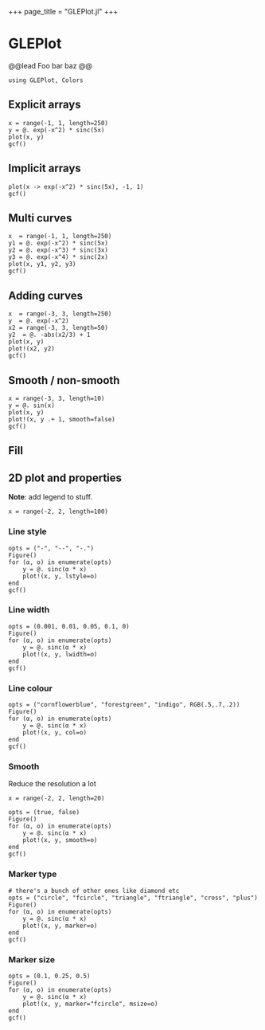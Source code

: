 +++
page_title = "GLEPlot.jl"
+++

# GLEPlot

@@lead
Foo bar baz
@@

```!
using GLEPlot, Colors
```

## Explicit arrays

```!
x = range(-1, 1, length=250)
y = @. exp(-x^2) * sinc(5x)
plot(x, y)
gcf()
```

## Implicit arrays

```!
plot(x -> exp(-x^2) * sinc(5x), -1, 1)
gcf()
```

## Multi curves

```!
x  = range(-1, 1, length=250)
y1 = @. exp(-x^2) * sinc(5x)
y2 = @. exp(-x^3) * sinc(3x)
y3 = @. exp(-x^4) * sinc(2x)
plot(x, y1, y2, y3)
gcf()
```

## Adding curves

```!
x  = range(-3, 3, length=250)
y  = @. exp(-x^2)
x2 = range(-3, 3, length=50)
y2  = @. -abs(x2/3) + 1
plot(x, y)
plot!(x2, y2)
gcf()
```

## Smooth / non-smooth

```!
x = range(-3, 3, length=10)
y = @. sin(x)
plot(x, y)
plot!(x, y .+ 1, smooth=false)
gcf()
```

## Fill

<!-- ```!
x  = range(-3, 3, length=50)
y1 = @. sin(x)
y2 = @. cos(x)
fill_between(x, y1, y2)
gcf()
``` -->


## 2D plot and properties

**Note**: add legend to stuff.

```!
x = range(-2, 2, length=100)
```

### Line style

```!
opts = ("-", "--", "-.")
Figure()
for (α, o) in enumerate(opts)
    y = @. sinc(α * x)
    plot!(x, y, lstyle=o)
end
gcf()
```

### Line width

```!
opts = (0.001, 0.01, 0.05, 0.1, 0)
Figure()
for (α, o) in enumerate(opts)
    y = @. sinc(α * x)
    plot!(x, y, lwidth=o)
end
gcf()
```

### Line colour

```!
opts = ("cornflowerblue", "forestgreen", "indigo", RGB(.5,.7,.2))
Figure()
for (α, o) in enumerate(opts)
    y = @. sinc(α * x)
    plot!(x, y, col=o)
end
gcf()
```

### Smooth

Reduce the resolution a lot

```!
x = range(-2, 2, length=20)

opts = (true, false)
Figure()
for (α, o) in enumerate(opts)
    y = @. sinc(α * x)
    plot!(x, y, smooth=o)
end
gcf()
```

### Marker type

```!
# there's a bunch of other ones like diamond etc
opts = ("circle", "fcircle", "triangle", "ftriangle", "cross", "plus")
Figure()
for (α, o) in enumerate(opts)
    y = @. sinc(α * x)
    plot!(x, y, marker=o)
end
gcf()
```

### Marker size

```!
opts = (0.1, 0.25, 0.5)
Figure()
for (α, o) in enumerate(opts)
    y = @. sinc(α * x)
    plot!(x, y, marker="fcircle", msize=o)
end
gcf()
```
